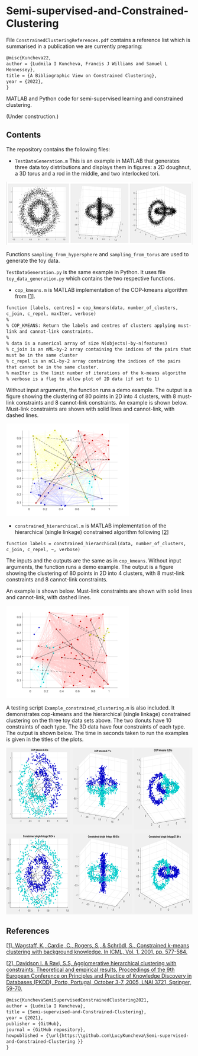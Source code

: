 # Semi-supervised-and-Constrained-Clustering

File `ConstrainedClusteringReferences.pdf` contains a reference list which is summarised in a publication we are currently preparing:

```
@misc{Kuncheva22,
author = {Ludmila I Kuncheva, Francis J Williams and Samuel L Hennessey},
title = {A Bibliographic View on Constrained Clustering},
year = {2022},
}
```




MATLAB and Python code for semi-supervised learning and constrained clustering. 

(Under construction.)

## Contents
The repository contains the following files:

- `TestDataGeneration.m` This is an example in MATLAB that generates three data toy distributions and displays them in figures: a 2D doughnut, a 3D torus and a rod in the middle, and two interlocked tori. 

<img height="170" src="ToyData2Clusters.png" />

Functions `sampling_from_hypersphere` and `sampling_from_torus` are used to generate the toy data.

`TestDataGeneration.py` is the same example in Python. It uses file `toy_data_generation.py` which contains the two respective functions. 

- `cop_kmeans.m` is MATLAB implementation of the COP-kmeans algorithm from [[1]](https://web.cse.msu.edu/~cse802/notes/ConstrainedKmeans.pdf).

```
function [labels, centres] = cop_kmeans(data, number_of_clusters, c_join, c_repel, maxIter, verbose)
%
% COP_KMEANS: Return the labels and centres of clusters applying must-link and cannot-link constraints. 
%
% data is a numerical array of size N(objects)-by-n(features)
% c_join is an nML-by-2 array containing the indices of the pairs that must be in the same cluster
% c_repel is an nCL-by-2 array containing the indices of the pairs that cannot be in the same cluster.
% maxIter is the limit number of iterations of the k-means algorithm
% verbose is a flag to allow plot of 2D data (if set to 1)
```

Without input arguments, the function runs a demo example. The output is a figure showing the clustering of 80 points in 2D into 4 clusters, with 8 must-link constraints and 8 cannot-link constraints. An example is shown below. Must-link constraints are shown with solid lines and cannot-link, with dashed lines.

<img height="250" src="ExampleOfCOP_kmeans.png" />

- `constrained_hierarchical.m` is MATLAB implementation of the hierarchical (single linkage) constrained algorithm following [[2]](https://link.springer.com/content/pdf/10.1007/11564126_11.pdf)

```
function labels = constrained_hierarchical(data, number_of_clusters, c_join, c_repel, ~, verbose)
```
The inputs and the outputs are the same as in `cop_kmeans`. Without input arguments, the function runs a demo example. The output is a figure showing the clustering of 80 points in 2D into 4 clusters, with 8 must-link constraints and 8 cannot-link constraints.

An example is shown below. Must-link constraints are shown with solid lines and cannot-link, with dashed lines.

<img height="250" src="ExampleOfHierarchicalConstrained.png" />


A testing script `Example_constrained_clustering.m` is also included. It demonstrates cop-kmeans and the hierarchical (single linkage) constrained clustering on the three toy data sets above. The two donuts have 10 constraints of each type. The 3D data have four constraints of each type. The output is shown below. The time in seconds taken to run the examples is given in the titles of the plots.

<img height="450" src="ToyDataResults.png" />



## References

[[1]. Wagstaff, K., Cardie, C., Rogers, S., & Schrödl, S., Constrained k-means clustering with background knowledge. In ICML, Vol. 1, 2001, pp. 577-584.](https://web.cse.msu.edu/~cse802/notes/ConstrainedKmeans.pdf)

[[2]. Davidson I. & Ravi, S.S, Agglomerative hierarchical clustering with constraints: Theoretical and empirical results, Proceedings of the 9th European Conference on Principles and Practice of Knowledge Discovery in Databases (PKDD), Porto, Portugal, October 3-7, 2005, LNAI 3721, Springer, 59-70.](https://link.springer.com/content/pdf/10.1007/11564126_11.pdf)

```
@misc{KunchevaSemiSupervisedConstrainedClustering2021,
author = {Ludmila I Kuncheva},
title = {Semi-supervised-and-Constrained-Clustering},
year = {2021},
publisher = {GitHub},
journal = {GitHub repository},
howpublished = {\url{https:\\github.com\LucyKuncheva\Semi-supervised-and-Constrained-Clustering }}
}
```
